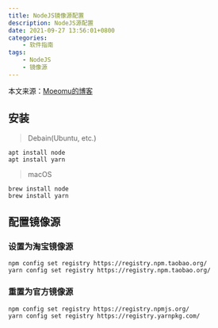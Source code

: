 ```yaml
---
title: NodeJS镜像源配置
description: NodeJS源配置
date: 2021-09-27 13:56:01+0800
categories:
    - 软件指南
tags:
    - NodeJS
    - 镜像源
---
```


本文来源：[Moeomu的博客](/zh-cn/posts/nodejs源配置/)

## 安装

> Debain(Ubuntu, etc.)

```shell
apt install node
apt install yarn
```

> macOS

```shell
brew install node
brew install yarn
```

## 配置镜像源

### 设置为淘宝镜像源

```shell
npm config set registry https://registry.npm.taobao.org/
yarn config set registry https://registry.npm.taobao.org/
```

### 重置为官方镜像源

```shell
npm config set registry https://registry.npmjs.org/
yarn config set registry https://registry.yarnpkg.com/
```

